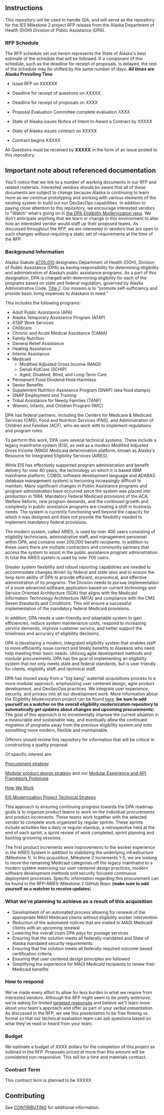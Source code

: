 ## Instructions

This repository will be used to handle Q/A, and will serve as the repository for the IES Milestone 2 project RFP release from the Alaska Department of Health (DOH) Division of Public Assistance (DPA).

### RFP Schedule
The RFP schedule set out herein represents the State of Alaska's best
estimate of the schedule that will be followed. If a component of this
schedule, such as the deadline for receipt of proposals, is delayed, the
rest of the schedule may be shifted by the same number of days. **All
times are Alaska Prevailing Time**.


-   Issue RFP on XXXXXX

-   Deadline for receipt of questions on XXXXX

-   Deadline for receipt of proposals on XXXX

-   Proposal Evaluation Committee complete evaluation XXXX

-   State of Alaska issues Notice of Intent to Award a Contract by XXXXX

-   State of Alaska issues contract on XXXXX

-   Contract begins XXXXX


All Questions must be received by **XXXXX** in the form of an issue posted to this repository. 



## Important note about referenced documentation

You'll notice that we link to a number of working documents in our RFP and related materials.  Interested vendors should be aware that all of these documents are subject to change because Alaska is continuing to learn more as we continue prototyping and working with various elements of the existing system to build out our DevSecOps capabilities.  In addition to paying close attention to this repository, we encourage interested vendors to "Watch" what's going on in [the DPA Eligibility Modernization repo](https://github.com/akhealth/EIS-Modernization).  We don't anticipate anything that we learn or change in this environment to alter how an interested vendor would staff up their proposed teams.  As discussed throughout the RFP, we are interested in vendors that are open to such changes without requiring a static set of requirements at the time of the RFP.

### Background Information

Alaska Statute
[47.05.010](https://www.akleg.gov/basis/statutes.asp#47.05.010)
designates Department of Health (DOH), Division of Public Assistance
(DPA) as having responsibility for determining eligibility and
administration of Alaska’s public assistance programs. As a part of this
designation, DPA is charged with determining eligibility for each of the
programs based on state and federal regulation, governed by Alaska
Administrative Code, [Title
7](https://www.akleg.gov/basis/aac.asp#1.05). Our mission is to “promote
self-sufficiency and provide basic living expenses to Alaskans in need.”

This includes the following programs:

- Adult Public Assistance (APA)
- Alaska Temporary Assistance Program (ATAP)
- ATAP Work Services
- Childcare
- Chronic and Acute Medical Assistance (CAMA)
- Family Nutrition
- General Relief Assistance
- Heating Assistance
- Interim Assistance
- Medicaid
  - Modified Adjusted Gross Income (MAGI)
  - Denali KidCare (SCHIP)
  - Aged, Disabled, Blind, and Long-Term Care
- Permanent Fund Dividend Hold-Harmless
- Senior Benefits
- Supplement Nutrition Assistance Program (SNAP) (aka food stamps)
- SNAP Employment and Training
- Tribal Assistance for Needy Families (TANF)
- Women, Infants, and Children Program (WIC)

DPA has federal partners, including the Centers for Medicare & Medicaid
Services (CMS), Food and Nutrition Services (FNS), and Administration of
Children and Families (ACF), who we work with to implement regulations
and program rules.

To perform this work, DPA uses several technical systems. These include
a legacy mainframe system (EIS), as well as a modern Modified Adjusted
Gross Income (MAGI) Medicaid determination platform, known as Alaska's
Resource for Integrated Eligibility Services (ARIES).

While EIS has effectively supported program administration and benefit
delivery for over 40 years, the technology on which it is based (IBM
mainframe platform, COBOL software development language and ADABAS
database management system) is becoming increasingly difficult to
maintain. Many significant changes in Public Assistance programs and
program administration have occurred since the system was placed into
production in 1984. Mandatory Federal Medicaid provisions of the ACA,
Welfare Reform, new program demands, and the continued growth and
complexity in public assistance programs are creating a shift in
business needs. The system is currently functioning well beyond the
capacity for which it was designed and does not provide the flexibility
needed to implement mandatory federal provisions.

The modern system, called ARIES, is used by over 400 users consisting of
eligibility technicians, administrative staff, and management personnel
within DPA, and contains over 200,000 benefit recipients. In addition to
these users there are multiple contractors and community partners that
access the system to assist in the public assistance program
administration. In total the ARIES system is used by over 700 users.

Greater system flexibility and robust reporting capabilities are needed
to accommodate changes driven by federal and state laws and to ensure
the long-term ability of DPA to provide efficient, economical, and
effective administration of its programs. The Division needs to pursue
implementation of a more advanced software application based on current
technology and Service Oriented Architecture (SOA) that aligns with the
Medicaid Information Technology Architecture (MITA) and compliance with
the CMS Seven Standards and Conditions. This will ensure a successful
implementation of the mandatory federal Medicaid provisions.

In addition, DPA needs a user-friendly and adaptable system to gain
efficiencies, reduce system maintenance costs, respond to increasing
service demands, improve customer service, and better support the
timeliness and accuracy of eligibility decisions.

DPA is developing a modern, integrated eligibility system that enables
staff to more efficiently issue correct and timely benefits to Alaskans
who need help meeting their basic needs. Utilizing agile development
methods and modular procurements, DPA has the goal of implementing an
eligibility system that not only meets state and federal standards, but
is user friendly for clients, eligibility staff, and technical staff.

DPA has moved away from a "big bang" waterfall acquisitions process to a
more modular approach, emphasizing user centered design, agile product
development, and DevSecOps practices. We integrate user experience,
security, and privacy into all our development work. More information
about the Eligibility Modernization project can be found
[here](https://github.com/Akhealth/EIS-Modernization/) (**be sure to add
yourself as a watcher on the overall eligibility modernization
repository to automatically get updates about changes and upcoming
procurements**). The goal of this approach is to incrementally improve
the current situation in a measurable and sustainable way, and
eventually allow the continued migration of programs away from the
previous eligibility system and onto something more modern, flexible and
maintainable.

Offerors should review this repository for information that will be
critical in constructing a quality proposal.

Of specific interest are:

[Procurement
strategy](https://github.com/akhealth/EIS-Modernization/blob/master/procurement-strategy.md)

[Modular product design
strategy](https://github.com/akhealth/EIS-Modernization/blob/master/modular-experience.md)
and our [Modular Experience and API Framework
Prototype](https://github.com/akhealth/ProtoModExp)

[How We
Work](https://github.com/akhealth/EIS-Modernization/blob/master/how-we-work.md)

[EIS Modernization Project Technical
Strategy](https://github.com/akhealth/EIS-Modernization/blob/master/tech-strategy.md)

This approach to ensuring continuing progress towards the DPA roadmap
goals is to organize product teams to work on the individual
procurements and product increments. These teams work together with the
selected vendor to complete work organized by regular sprints. These
sprints include activities like a daily or regular standup, a
retrospective held at the end of each sprint, a sprint review of work
completed, sprint planning and backlog grooming sessions.

The first product increments were improvements to the worker experience
in the ARIES System in addition to stabilizing the underlying
infrastructure (Milestone 1). In this acquisition, Milestone 2
Increments 1-5, we are looking to move the remaining Medicaid categories
off the legacy mainframe to a modern system exercising our user centered
design practices, modern software development methods and security
focused continuous deployment processes. Specific information regarding
this procurement can be found in the RFP-ARIES-Milestone 2 GitHub Repo
(**make sure to add yourself as a watcher to receive updates**).

### What we're planning to achieve as a result of this acquisition
- Development of an automated process allowing for renewal of the appropriate MAGI Medicaid clients without eligibility worker intervention
- Reduction of the automated notices that are mailed to MAGI Medicaid clients with an upcoming renewal
- Lowering the overall costs DPA pays for postage services
- Ensuring that the solution meets all federally mandated and State of Alaska mandated security requirements
- Ensuring that the solution meets all federally required outcome based certification criteria
- Ensuring that user centered design principles are followed 
- Simplifying the experience for MAGI Medicaid recipients to renew their Medicaid benefits


### How to respond

We've made every effort to allow for less burden in what we require from interested vendors.  Although the RFP might seem to be pretty extensive, we're asking for limited [targeted responses](XXXX) and believe we'll learn more about your team's approach and offer as part of your verbal presentation.  As discussed in the RFP, we see this presentation to be free flowing vs. formal so that our technical evaluation team can ask questions based on what they've read or heard from your team.

### Budget

We estimate a budget of XXXX dollars for the completion of this project as outlined in the RFP. Proposals priced at more than this amount will be considered non-responsive.  This will be a time and materials contract.

### Contract Term

This contract term is planned to be XXXXX

## Contributing
See [CONTRIBUTING](CONTRIBUTING.md) for additional information.
